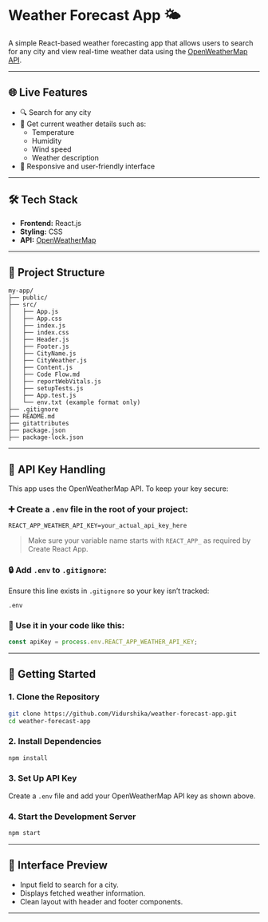 # Weather Forecast App 🌤️

A simple React-based weather forecasting app that allows users to search for any city and view real-time weather data using the [OpenWeatherMap API](https://openweathermap.org/).

---

## 🌐 Live Features

- 🔍 Search for any city
- 📍 Get current weather details such as:
  - Temperature
  - Humidity
  - Wind speed
  - Weather description
- 🌈 Responsive and user-friendly interface

---

## 🛠️ Tech Stack

- **Frontend:** React.js
- **Styling:** CSS
- **API:** [OpenWeatherMap](https://openweathermap.org/)

---

## 📁 Project Structure

```
my-app/
├── public/
├── src/
│   ├── App.js
│   ├── App.css
│   ├── index.js
│   ├── index.css
│   ├── Header.js
│   ├── Footer.js
│   ├── CityName.js
│   ├── CityWeather.js
│   ├── Content.js
│   ├── Code Flow.md
│   ├── reportWebVitals.js
│   ├── setupTests.js
│   ├── App.test.js
│   └── env.txt (example format only)
├── .gitignore
├── README.md
├── gitattributes
├── package.json
├── package-lock.json
```

---

## 🔐 API Key Handling

This app uses the OpenWeatherMap API. To keep your key secure:

### ➕ Create a `.env` file in the root of your project:

```
REACT_APP_WEATHER_API_KEY=your_actual_api_key_here
```

> Make sure your variable name starts with `REACT_APP_` as required by Create React App.

### 🔒 Add `.env` to `.gitignore`:

Ensure this line exists in `.gitignore` so your key isn’t tracked:

```
.env
```

### 🧠 Use it in your code like this:

```js
const apiKey = process.env.REACT_APP_WEATHER_API_KEY;
```

---

## 🚀 Getting Started

### 1. Clone the Repository

```bash
git clone https://github.com/Vidurshika/weather-forecast-app.git
cd weather-forecast-app
```

### 2. Install Dependencies

```bash
npm install
```

### 3. Set Up API Key

Create a `.env` file and add your OpenWeatherMap API key as shown above.

### 4. Start the Development Server

```bash
npm start
```

---

## 📸 Interface Preview

- Input field to search for a city.
- Displays fetched weather information.
- Clean layout with header and footer components.

---


